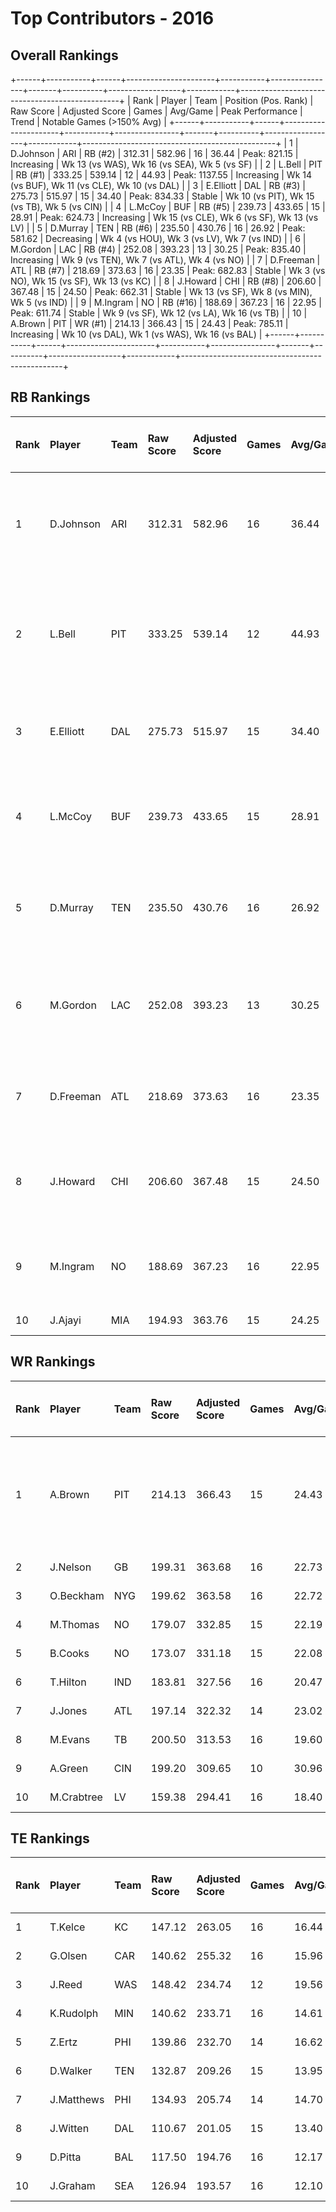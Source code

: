 # Top Contributors - 2016

## Overall Rankings

+------+-----------+------+----------------------+-----------+----------------+-------+----------+------------------+------------+------------------------------------------------+
| Rank | Player    | Team | Position (Pos. Rank) | Raw Score | Adjusted Score | Games | Avg/Game | Peak Performance | Trend      | Notable Games (>150% Avg)                      |
+------+-----------+------+----------------------+-----------+----------------+-------+----------+------------------+------------+------------------------------------------------+
| 1    | D.Johnson | ARI  | RB (#2)              | 312.31    | 582.96         | 16    | 36.44    | Peak: 821.15     | Increasing | Wk 13 (vs WAS), Wk 16 (vs SEA), Wk 5 (vs SF)   |
| 2    | L.Bell    | PIT  | RB (#1)              | 333.25    | 539.14         | 12    | 44.93    | Peak: 1137.55    | Increasing | Wk 14 (vs BUF), Wk 11 (vs CLE), Wk 10 (vs DAL) |
| 3    | E.Elliott | DAL  | RB (#3)              | 275.73    | 515.97         | 15    | 34.40    | Peak: 834.33     | Stable     | Wk 10 (vs PIT), Wk 15 (vs TB), Wk 5 (vs CIN)   |
| 4    | L.McCoy   | BUF  | RB (#5)              | 239.73    | 433.65         | 15    | 28.91    | Peak: 624.73     | Increasing | Wk 15 (vs CLE), Wk 6 (vs SF), Wk 13 (vs LV)    |
| 5    | D.Murray  | TEN  | RB (#6)              | 235.50    | 430.76         | 16    | 26.92    | Peak: 581.62     | Decreasing | Wk 4 (vs HOU), Wk 3 (vs LV), Wk 7 (vs IND)     |
| 6    | M.Gordon  | LAC  | RB (#4)              | 252.08    | 393.23         | 13    | 30.25    | Peak: 835.40     | Increasing | Wk 9 (vs TEN), Wk 7 (vs ATL), Wk 4 (vs NO)     |
| 7    | D.Freeman | ATL  | RB (#7)              | 218.69    | 373.63         | 16    | 23.35    | Peak: 682.83     | Stable     | Wk 3 (vs NO), Wk 15 (vs SF), Wk 13 (vs KC)     |
| 8    | J.Howard  | CHI  | RB (#8)              | 206.60    | 367.48         | 15    | 24.50    | Peak: 662.31     | Stable     | Wk 13 (vs SF), Wk 8 (vs MIN), Wk 5 (vs IND)    |
| 9    | M.Ingram  | NO   | RB (#16)             | 188.69    | 367.23         | 16    | 22.95    | Peak: 611.74     | Stable     | Wk 9 (vs SF), Wk 12 (vs LA), Wk 16 (vs TB)     |
| 10   | A.Brown   | PIT  | WR (#1)              | 214.13    | 366.43         | 15    | 24.43    | Peak: 785.11     | Increasing | Wk 10 (vs DAL), Wk 1 (vs WAS), Wk 16 (vs BAL)  |
+------+-----------+------+----------------------+-----------+----------------+-------+----------+------------------+------------+------------------------------------------------+

## RB Rankings

| Rank | Player    | Team | Raw Score | Adjusted Score | Games | Avg/Game | Peak Performance | Trend      | Notable Games (>150% Avg)                      |
| :----| :---------| :----| :---------| :--------------| :-----| :--------| :----------------| :----------| :----------------------------------------------|
| 1    | D.Johnson | ARI  | 312.31    | 582.96         | 16    | 36.44    | Peak: 821.15     | Increasing | Wk 13 (vs WAS), Wk 16 (vs SEA), Wk 5 (vs SF)   |
| 2    | L.Bell    | PIT  | 333.25    | 539.14         | 12    | 44.93    | Peak: 1137.55    | Increasing | Wk 14 (vs BUF), Wk 11 (vs CLE), Wk 10 (vs DAL) |
| 3    | E.Elliott | DAL  | 275.73    | 515.97         | 15    | 34.40    | Peak: 834.33     | Stable     | Wk 10 (vs PIT), Wk 15 (vs TB), Wk 5 (vs CIN)   |
| 4    | L.McCoy   | BUF  | 239.73    | 433.65         | 15    | 28.91    | Peak: 624.73     | Increasing | Wk 15 (vs CLE), Wk 6 (vs SF), Wk 13 (vs LV)    |
| 5    | D.Murray  | TEN  | 235.50    | 430.76         | 16    | 26.92    | Peak: 581.62     | Decreasing | Wk 4 (vs HOU), Wk 3 (vs LV), Wk 7 (vs IND)     |
| 6    | M.Gordon  | LAC  | 252.08    | 393.23         | 13    | 30.25    | Peak: 835.40     | Increasing | Wk 9 (vs TEN), Wk 7 (vs ATL), Wk 4 (vs NO)     |
| 7    | D.Freeman | ATL  | 218.69    | 373.63         | 16    | 23.35    | Peak: 682.83     | Stable     | Wk 3 (vs NO), Wk 15 (vs SF), Wk 13 (vs KC)     |
| 8    | J.Howard  | CHI  | 206.60    | 367.48         | 15    | 24.50    | Peak: 662.31     | Stable     | Wk 13 (vs SF), Wk 8 (vs MIN), Wk 5 (vs IND)    |
| 9    | M.Ingram  | NO   | 188.69    | 367.23         | 16    | 22.95    | Peak: 611.74     | Stable     | Wk 9 (vs SF), Wk 12 (vs LA), Wk 16 (vs TB)     |
| 10   | J.Ajayi   | MIA  | 194.93    | 363.76         | 15    | 24.25    | Peak: 810.88     | Decreasing |                                                |

## WR Rankings

| Rank | Player     | Team | Raw Score | Adjusted Score | Games | Avg/Game | Peak Performance | Trend      | Notable Games (>150% Avg)                     |
| :----| :----------| :----| :---------| :--------------| :-----| :--------| :----------------| :----------| :---------------------------------------------|
| 1    | A.Brown    | PIT  | 214.13    | 366.43         | 15    | 24.43    | Peak: 785.11     | Increasing | Wk 10 (vs DAL), Wk 1 (vs WAS), Wk 16 (vs BAL) |
| 2    | J.Nelson   | GB   | 199.31    | 363.68         | 16    | 22.73    | Peak: 603.09     | Increasing |                                               |
| 3    | O.Beckham  | NYG  | 199.62    | 363.58         | 16    | 22.72    | Peak: 716.06     | Increasing |                                               |
| 4    | M.Thomas   | NO   | 179.07    | 332.85         | 15    | 22.19    | Peak: 556.71     | Increasing |                                               |
| 5    | B.Cooks    | NO   | 173.07    | 331.18         | 15    | 22.08    | Peak: 717.44     | Stable     |                                               |
| 6    | T.Hilton   | IND  | 183.81    | 327.56         | 16    | 20.47    | Peak: 608.52     | Decreasing |                                               |
| 7    | J.Jones    | ATL  | 197.14    | 322.32         | 14    | 23.02    | Peak: 844.83     | Decreasing |                                               |
| 8    | M.Evans    | TB   | 200.50    | 313.53         | 16    | 19.60    | Peak: 575.21     | Decreasing |                                               |
| 9    | A.Green    | CIN  | 199.20    | 309.65         | 10    | 30.96    | Peak: 706.54     | Decreasing |                                               |
| 10   | M.Crabtree | LV   | 159.38    | 294.41         | 16    | 18.40    | Peak: 582.08     | Decreasing |                                               |

## TE Rankings

| Rank | Player     | Team | Raw Score | Adjusted Score | Games | Avg/Game | Peak Performance | Trend      | Notable Games (>150% Avg) |
| :----| :----------| :----| :---------| :--------------| :-----| :--------| :----------------| :----------| :-------------------------|
| 1    | T.Kelce    | KC   | 147.12    | 263.05         | 16    | 16.44    | Peak: 516.55     | Increasing |                           |
| 2    | G.Olsen    | CAR  | 140.62    | 255.32         | 16    | 15.96    | Peak: 554.55     | Decreasing |                           |
| 3    | J.Reed     | WAS  | 148.42    | 234.74         | 12    | 19.56    | Peak: 543.45     | Decreasing |                           |
| 4    | K.Rudolph  | MIN  | 140.62    | 233.71         | 16    | 14.61    | Peak: 451.49     | Increasing |                           |
| 5    | Z.Ertz     | PHI  | 139.86    | 232.70         | 14    | 16.62    | Peak: 751.83     | Increasing |                           |
| 6    | D.Walker   | TEN  | 132.87    | 209.26         | 15    | 13.95    | Peak: 380.29     | Stable     |                           |
| 7    | J.Matthews | PHI  | 134.93    | 205.74         | 14    | 14.70    | Peak: 439.00     | Decreasing |                           |
| 8    | J.Witten   | DAL  | 110.67    | 201.05         | 15    | 13.40    | Peak: 428.74     | Increasing |                           |
| 9    | D.Pitta    | BAL  | 117.50    | 194.76         | 16    | 12.17    | Peak: 424.96     | Increasing |                           |
| 10   | J.Graham   | SEA  | 126.94    | 193.57         | 16    | 12.10    | Peak: 479.72     | Decreasing |                           |

